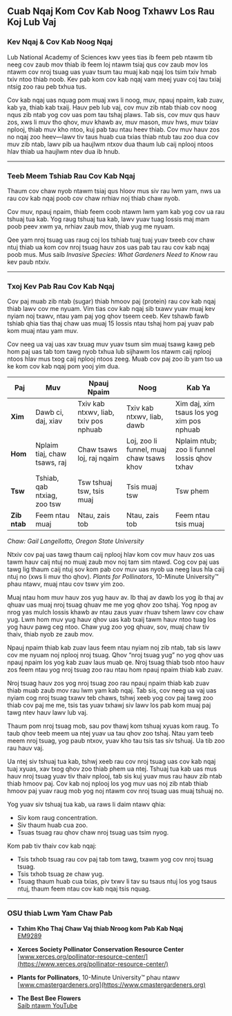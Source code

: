 ## Cuab Nqaj Kom Cov Kab Noog Txhawv Los Rau Koj Lub Vaj

### Kev Nqaj & Cov Kab Noog Nqaj

Lub National Academy of Sciences kwv yees tias ib feem peb ntawm tib neeg cov zaub mov thiab ib feem loj ntawm tsiaj qus cov zaub mov los ntawm cov nroj tsuag uas yuav tsum tau muaj kab nqaj los tsim txiv hmab txiv ntoo thiab noob. Kev pab kom cov kab nqaj vam meej yuav coj tau txiaj ntsig zoo rau peb txhua tus.

Cov kab nqaj uas nquag pom muaj xws li noog, muv, npauj npaim, kab zuav, kab ya, thiab kab txaij. Hauv peb lub vaj, cov muv zib ntab thiab cov noog nqus zib ntab yog cov uas pom tau tshaj plaws. Tab sis, cov muv qus hauv zos, xws li muv tho qhov, muv khawb av, muv mason, muv hws, muv txiav nplooj, thiab muv kho ntoo, kuj pab tau ntau heev thiab. Cov muv hauv zos no nqaj zoo heev—lawv tiv taus huab cua txias thiab ntub tau zoo dua cov muv zib ntab, lawv pib ua haujlwm ntxov dua thaum lub caij nplooj ntoos hlav thiab ua haujlwm ntev dua ib hnub.

---

### Teeb Meem Tshiab Rau Cov Kab Nqaj


Thaum cov chaw nyob ntawm tsiaj qus hloov mus siv rau lwm yam, nws ua rau cov kab nqaj poob cov chaw nrhiav noj thiab chaw nyob.


Cov muv, npauj npaim, thiab feem coob ntawm lwm yam kab yog cov ua rau tshuaj tua kab. Yog raug tshuaj tua kab, lawv yuav tuag lossis maj mam poob peev xwm ya, nrhiav zaub mov, thiab yug me nyuam.


Qee yam nroj tsuag uas raug coj los tshiab tuaj tuaj yuav txeeb cov chaw ntuj thiab ua kom cov nroj tsuag hauv zos uas pab tau rau cov kab nqaj poob mus. Mus saib *Invasive Species: What Gardeners Need to Know* rau kev paub ntxiv.

---

### Txoj Kev Pab Rau Cov Kab Nqaj


Cov paj muab zib ntab (sugar) thiab hmoov paj (protein) rau cov kab nqaj thiab lawv cov me nyuam. Vim tias cov kab nqaj sib txawv yuav muaj kev nyiam noj txawv, ntau yam paj yog qhov tseem ceeb. Kev tshawb fawb tshiab qhia tias thaj chaw uas muaj 15 lossis ntau tshaj hom paj yuav pab kom muaj ntau yam muv.

Cov neeg ua vaj uas xav txuag muv yuav tsum sim muaj tsawg kawg peb hom paj uas tab tom tawg nyob txhua lub sijhawm los ntawm caij nplooj ntoos hlav mus txog caij nplooj ntoos zeeg. Muab cov paj zoo ib yam tso ua ke kom cov kab nqaj pom yooj yim dua.


| Paj         | Muv                              | Npauj Npaim               | Noog                         | Kab Ya                               |
|-------------|----------------------------------|---------------------------|------------------------------|--------------------------------------|
| **Xim**     | Dawb ci, daj, xiav               | Txiv kab ntxwv, liab, txiv pos nphuab | Txiv kab ntxwv, liab, dawb         | Xim daj, xim tsaus los yog xim pos nphuab   |
| **Hom**     | Nplaim tiaj, chaw tsaws, raj     | Chaw tsaws loj, raj nqaim | Loj, zoo li funnel, muaj chaw tsaws khov | Nplaim ntub; zoo li funnel lossis qhov txhav |
| **Tsw**     | Tshiab, qab ntxiag, zoo tsw      | Tsw tshuaj tsw, tsis muaj | Tsis muaj tsw                  | Tsw phem                              |
| **Zib ntab**| Feem ntau muaj                   | Ntau, zais tob             | Ntau, zais tob                 | Feem ntau tsis muaj                    |

*Chaw: Gail Langellotto, Oregon State University*

Ntxiv cov paj uas tawg thaum caij nplooj hlav kom cov muv hauv zos uas tawm hauv caij ntuj no muaj zaub mov noj tam sim ntawd. Cog cov paj uas tawg lig thaum caij ntuj sov kom pab cov muv uas nyob ua neeg laus hla caij ntuj no (xws li muv tho qhov). *Plants for Pollinators*, 10-Minute University™ phau ntawv, muaj ntau cov tswv yim zoo.


Muaj ntau hom muv hauv zos yug hauv av. Ib thaj av dawb los yog ib thaj av qhuav uas muaj nroj tsuag qhuav me me yog qhov zoo tshaj. Yog npog av nrog yas mulch lossis khawb av ntau zaus yuav rhuav tshem lawv cov chaw yug. Lwm hom muv yug hauv qhov uas kab txaij tawm hauv ntoo tuag los yog hauv pawg ceg ntoo. Chaw yug zoo yog qhuav, sov, muaj chaw tiv thaiv, thiab nyob ze zaub mov.


Npauj npaim thiab kab zuav laus feem ntau nyiam noj zib ntab, tab sis lawv cov me nyuam noj nplooj nroj tsuag. Qhov “nroj tsuag yug” no yog qhov uas npauj npaim los yog kab zuav laus muab qe. Nroj tsuag thiab tsob ntoo hauv zos feem ntau yog nroj tsuag zoo rau ntau hom npauj npaim thiab kab zuav.


Nroj tsuag hauv zos yog nroj tsuag zoo rau npauj npaim thiab kab zuav thiab muab zaub mov rau lwm yam kab nqaj. Tab sis, cov neeg ua vaj uas nyiam cog nroj tsuag txawv teb chaws, tshwj xeeb yog cov paj tawg zoo thiab cov paj me me, tsis tas yuav txhawj siv lawv los pab kom muaj paj tawg ntev hauv lawv lub vaj.


Thaum pom nroj tsuag mob, sau pov thawj kom tshuaj xyuas kom raug. To taub qhov teeb meem ua ntej yuav ua tau qhov zoo tshaj. Ntau yam teeb meem nroj tsuag, yog paub ntxov, yuav kho tau tsis tas siv tshuaj. Ua tib zoo rau hauv vaj.

Ua ntej siv tshuaj tua kab, tshwj xeeb rau cov nroj tsuag uas cov kab nqaj tuaj xyuas, xav txog qhov zoo thiab phem ua ntej. Tshuaj tua kab uas mus hauv nroj tsuag yuav tiv thaiv nplooj, tab sis kuj yuav mus rau hauv zib ntab thiab hmoov paj. Cov kab noj nplooj los yog muv uas noj zib ntab thiab hmoov paj yuav raug mob yog noj ntawm cov nroj tsuag uas muaj tshuaj no.

Yog yuav siv tshuaj tua kab, ua raws li daim ntawv qhia:

- Siv kom raug concentration.
- Siv thaum huab cua zoo.
- Tsuas tsuag rau qhov chaw nroj tsuag uas tsim nyog.

Kom pab tiv thaiv cov kab nqaj:

- Tsis txhob tsuag rau cov paj tab tom tawg, txawm yog cov nroj tsuag tsuag.
- Tsis txhob tsuag ze chaw yug.
- Tsuag thaum huab cua txias, piv txwv li tav su tsaus ntuj los yog tsaus ntuj, thaum feem ntau cov kab nqaj tsis nquag.

---

### OSU thiab Lwm Yam Chaw Pab

- **Txhim Kho Thaj Chaw Vaj thiab Nroog kom Pab Kab Nqaj**  
  [EM9289](https://catalog.extension.oregonstate.edu/em9289)

- **Xerces Society Pollinator Conservation Resource Center**  
  [www.xerces.org/pollinator-resource-center/](https://www.xerces.org/pollinator-resource-center/)

- **Plants for Pollinators**, 10-Minute University™ phau ntawv  
  [www.cmastergardeners.org](https://www.cmastergardeners.org)

- **The Best Bee Flowers**  
  [Saib ntawm YouTube](https://www.youtube.com/watch?v=2MOZqV4yk58&feature=youtu.be)
